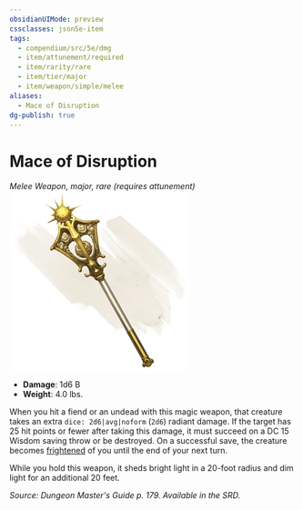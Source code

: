 ```yaml
---
obsidianUIMode: preview
cssclasses: json5e-item
tags:
  - compendium/src/5e/dmg
  - item/attunement/required
  - item/rarity/rare
  - item/tier/major
  - item/weapon/simple/melee
aliases:
  - Mace of Disruption
dg-publish: true
---
```

# Mace of Disruption
*Melee Weapon, major, rare (requires attunement)*  
![](https://raw.githubusercontent.com/5etools-mirror-2/5etools-img/main/items/DMG/Mace%20of%20Disruption.webp#right)  

- **Damage**: 1d6 B
- **Weight**: 4.0 lbs.

When you hit a fiend or an undead with this magic weapon, that creature takes an extra `dice: 2d6|avg|noform` (`2d6`) radiant damage. If the target has 25 hit points or fewer after taking this damage, it must succeed on a DC 15 Wisdom saving throw or be destroyed. On a successful save, the creature becomes [frightened](/3-Mechanics/CLI/rules/conditions.md#frightened) of you until the end of your next turn.

While you hold this weapon, it sheds bright light in a 20-foot radius and dim light for an additional 20 feet.

*Source: Dungeon Master's Guide p. 179. Available in the SRD.*